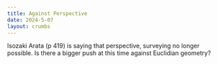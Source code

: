 ```yaml
---
title: Against Perspective
date: 2024-5-07
layout: crumbs
---
```


Isozaki Arata (p 419) is saying that perspective, surveying no longer possible. Is there a bigger push at this time against Euclidian geometry?